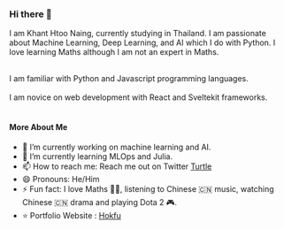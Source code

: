 ### Hi there 👋
I am Khant Htoo Naing, currently studying in Thailand. I am passionate about Machine Learning, Deep Learning, and AI which I do with Python. I love learning Maths although I am not an expert in Maths. 
<br><br>

I am familiar with Python and Javascript programming languages.
<br><br>
I am novice on web development with React and Sveltekit frameworks.
<br><br>

#### More About Me
- 🔭 I’m currently working on machine learning and AI. 
- 🌱 I’m currently learning MLOps and Julia. 
- 📫 How to reach me: Reach me out on Twitter [Turtle](https://x.com/KhantHtooNaing2)
- 😄 Pronouns: He/Him
- ⚡ Fun fact: I love Maths 🧑‍🎓, listening to Chinese 🇨🇳 music, watching Chinese 🇨🇳 drama and playing Dota 2 🎮.
- ⭐ Portfolio Website : [Hokfu](https://hokfu.github.io/)

